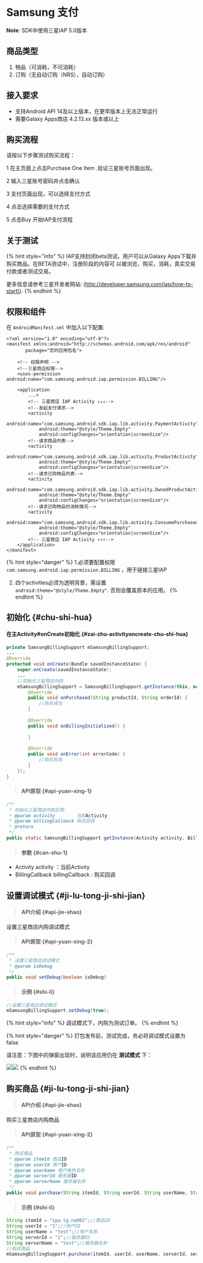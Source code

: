# Samsung 支付

**Note**: SDK中使用三星IAP 5.0版本

## 商品类型

1. 物品（可消耗，不可消耗）
2. 订购（无自动订购（NRS），自动订购）

## 接入要求

* 支持Android API 14及以上版本，在更早版本上无法正常运行
* 需要Galaxy Apps商店 4.2.13.xx 版本或以上

## 购买流程

请按以下步骤测试购买流程： 

1 在主页面上点击Purchase One Item .验证三星账号页面出现。

2 输入三星账号密码并点击确认

3 支付页面出现，可以选择支付方式

4 点击选择需要的支付方式 

5 点击Buy 开始IAP支付流程

## 关于测试

{% hint style="info" %}
 IAP支持封闭beta测试，用户可以从Galaxy Apps下载并购买商品。在BETA测试中，注册阶段的内容可 以被浏览，购买，消耗，真实交易付款或者测试交易。

 更多信息请参考三星开发者网站: \(http://developer.samsung.com/iap/how-to-start\).
{% endhint %}

## 权限和组件

在 `AndroidManifest.xml` 中加入以下配置:

```markup
<?xml version="1.0" encoding="utf-8"?>
<manifest xmlns:android="http://schemas.android.com/apk/res/android"
       package="您的应用包名">

    <!-- 权限声明 -->
    <!--三星商店权限-->
    <uses-permission android:name="com.samsung.android.iap.permission.BILLING"/>

    <application
        ...>
        <!-- 三星商店 IAP Activity ↓↓↓-->
        <!--发起支付请求-->
        <activity
            android:name="com.samsung.android.sdk.iap.lib.activity.PaymentActivity"
            android:theme="@style/Theme.Empty"
            android:configChanges="orientation|screenSize"/>
        <!--请求商品列表-->
        <activity
            android:name="com.samsung.android.sdk.iap.lib.activity.ProductActivity"
            android:theme="@style/Theme.Empty"
            android:configChanges="orientation|screenSize"/>
        <!--请求已购物品列表-->
        <activity
            android:name="com.samsung.android.sdk.iap.lib.activity.OwnedProductActivity"
            android:theme="@style/Theme.Empty"
            android:configChanges="orientation|screenSize"/>
        <!--请求已购物品的消耗情况-->
        <activity
            android:name="com.samsung.android.sdk.iap.lib.activity.ConsumePurchasedItemsActivity"
            android:theme="@style/Theme.Empty"
            android:configChanges="orientation|screenSize"/>
        <!-- 三星商店 IAP Activity ↑↑↑-->
    </application>
</manifest>

```

{% hint style="danger" %}
 1.必须要配置权限  `com.samsung.android.iap.permission.BILLING` ，用于链接三星IAP

 2. 四个activities必须为透明背景，需设置 `android:theme="@style/Theme.Empty"`. 否则会覆盖原本的应用。
{% endhint %}

## 初始化 {#chu-shi-hua}

#### 在主Activity\#onCreate初始化 {#zai-zhu-activityoncreate-chu-shi-hua}

```java
private SamsungBillingSupport mSamsungBillingSupport;
...
@Override
protected void onCreate(Bundle savedInstanceState) {
    super.onCreate(savedInstanceState);
    ...
    //初始化三星商店内购
    mSamsungBillingSupport = SamsungBillingSupport.getInstance(this, new BillingCallback() {
        @Override
        public void onPurchased(String productId, String orderId) {
            //购买成功
        }
    
        @Override
        public void onBillingInitialized() {
        
        }
        
        @Override
        public void onError(int errorCode) {
            //购买失败
        }
    });
}
```

> #### API原型 {#api-yuan-xing-1}

```java
/**
 * 初始化三星商店内购实例
 * @param activity        当前Activity
 * @param billingCallback 购买回调
 * @return
 */
public static SamsungBillingSupport getInstance(Activity activity, BillingCallback billingCallback)
```

> #### 参数 {#can-shu-1}

* Activity activity ：当前Activity
* BillingCallback billingCallback : 购买回调

## 设置调试模式 {#ji-lu-tong-ji-shi-jian}

> #### API介绍 {#api-jie-shao}

设置三星商店内购调试模式

> #### API原型 {#api-yuan-xing-2}

```java
/**
 * 设置三星商店调试模式
 * @param isDebug
 */
public void setDebug(boolean isDebug)
```

> #### 示例 {#shi-li}

```java
//设置三星商店调试模式
mSamsungBillingSupport.setDebug(true);
```

{% hint style="info" %}
调试模式下，内购为测试订单。
{% endhint %}

{% hint style="danger" %}
打包发布前，测试完成，务必将调试模式设置为false 

请注意：下图中的弹窗出现时，说明该应用仍在 **测试模式** 下：

![](blob:https://gamesamba.gitbook.io/226c1cbe-210e-4592-9856-e5ba1c9aa02a)![](blob:https://gamesamba.gitbook.io/953fad3c-8583-45f9-bb59-9925cb7b1891)
{% endhint %}

## 购买商品 {#ji-lu-tong-ji-shi-jian}

> #### API介绍 {#api-jie-shao}

购买三星商店内购商品

> #### API原型 {#api-yuan-xing-2}

```java
/**
 * 购买商品
 * @param itemId 商品ID
 * @param userId 用户ID
 * @param userName 用户角色名称
 * @param serverId 服务器ID
 * @param serverName 服务器名称
 */
public void purchase(String itemId, String userId, String userName, String serverId, String serverName)
```

> #### 示例 {#shi-li}

```java
String itemId = "ipa.tg.na002";//商品ID
String userId = "1";//用户ID
String userName = "test";//用户名称
String serverId = "1";//服务器ID
String serverName = "test";//服务器名称
//购买商品
mSamsungBillingSupport.purchase(itemId, userId, userName, serverId, serverName);
```



